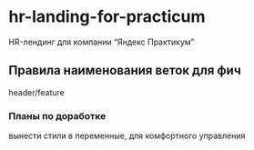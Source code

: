 # hr-landing-for-practicum
HR-лендинг для компании “Яндекс Практикум”

## Правила наименования веток для фич
header/feature

### Планы по доработке
вынести стили в переменные, для комфортного управления